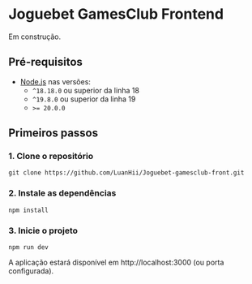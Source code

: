 # Joguebet GamesClub Frontend

Em construção.

## Pré-requisitos

- [Node.js](https://nodejs.org/) nas versões:
  - `^18.18.0` ou superior da linha 18
  - `^19.8.0` ou superior da linha 19
  - `>= 20.0.0`

## Primeiros passos

### 1. Clone o repositório

``` git clone https://github.com/LuanHii/Joguebet-gamesclub-front.git ``` 

### 2. Instale as dependências

``` npm install ```

### 3. Inicie o projeto

``` npm run dev ```

A aplicação estará disponível em http://localhost:3000 (ou porta configurada).
